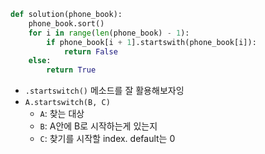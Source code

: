 ``` python
def solution(phone_book):
    phone_book.sort()
    for i in range(len(phone_book) - 1):
        if phone_book[i + 1].startswith(phone_book[i]):
            return False
    else:
        return True
```
- `.startswitch()` 메소드를 잘 활용해보자잉
- `A.startswitch(B, C)`
    - `A`: 찾는 대상
    - `B`: A안에 B로 시작하는게 있는지 
    - `C`: 찾기를 시작할 index. default는 0